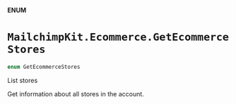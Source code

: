 **ENUM**

# `MailchimpKit.Ecommerce.GetEcommerceStores`

```swift
enum GetEcommerceStores
```

List stores

Get information about all stores in the account.
